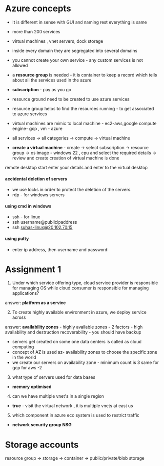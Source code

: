 # Azure concepts

- It is different in sense with GUI and naming rest everything is same 
- more than 200 services

- virtual machines , vnet servers, dock storage
- inside every domain they are segregated into several domains
- you cannot create your own service - any custom services is not allowed
- a **resource group** is needed - it is container to keep a record which tells about all the services used in the azure
- **subscription** - pay as you go
- resource ground need to be created to use azure services
- resource group helps to find the resources running - to get associated to azure services
- virtual machines are mimic to local machine - ec2-aws,google compute engine- gcp , vm - azure 


- all services -> all categories -> compute -> virtual machine 


- **create a virtual machine** - create -> select subscription -> resource group -> os image - windows 22 , cpu and select the required details -> review and create 
  creation of virtual machine is done

remote desktop start enter your details and enter to the virtual desktop


#### accidental deletion of servers

- we use locks in order to protect the deletion of the servers
- rdp - for windows servers
#### using cmd in windows
- ssh - for linux
- ssh username@publicipaddress
- ssh suhas-linux@20.102.70.15

#### using putty
- enter ip address, then username and password


# Assignment 1

1. Under which service offering type, cloud service provider is responsible for managing OS while cloud consumer is responsible for managing applications?

answer: **platform as a service**

2. To create highly available environment in azure, we deploy service across

answer: **availability zones** - highly available zones - 2 factors - high availability and destruction recoverability - you should have backup 

- servers get created on some one data centers is called as cloud computing 
- concept of AZ is used az- availability zones to choose the specific zone in the world
- we create our servers on availability zone - minimum count is 3 same for gcp for aws -2

3.  what type of servers used for data bases
- **memory optimised**

4. can we have multiple vnet's in a single region
- **true** - visit the virtual network , it is multiple vnets at east us

5. which component in azure eco system is used to restrict traffic
- **network security group NSG**


# Storage accounts
resource group -> storage -> container -> public/private/blob storage

